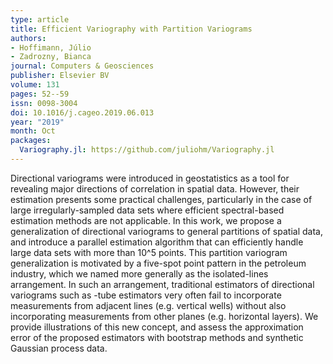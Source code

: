 ```yaml
---
type: article
title: Efficient Variography with Partition Variograms
authors:
- Hoffimann, Júlio
- Zadrozny, Bianca
journal: Computers & Geosciences
publisher: Elsevier BV
volume: 131
pages: 52--59
issn: 0098-3004
doi: 10.1016/j.cageo.2019.06.013
year: "2019"
month: Oct
packages:
  Variography.jl: https://github.com/juliohm/Variography.jl
---
```

Directional variograms were introduced in geostatistics as a tool for revealing major
directions of correlation in spatial data. However, their estimation presents some
practical challenges, particularly in the case of large irregularly-sampled data sets
where efficient spectral-based estimation methods are not applicable. In this work,
we propose a generalization of directional variograms to general partitions of spatial
data, and introduce a parallel estimation algorithm that can efficiently handle large
data sets with more than 10^5 points. This partition variogram generalization is motivated
by a five-spot point pattern in the petroleum industry, which we named more generally as
the isolated-lines arrangement. In such an arrangement, traditional estimators of directional
variograms such as -tube estimators very often fail to incorporate measurements from adjacent
lines (e.g. vertical wells) without also incorporating measurements from other planes (e.g.
horizontal layers). We provide illustrations of this new concept, and assess the approximation
error of the proposed estimators with bootstrap methods and synthetic Gaussian process data.

